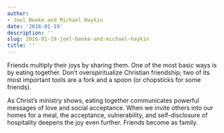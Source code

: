 ```yaml
---
author:
- Joel Beeke and Michael Haykin
date: '2016-01-19'
description: ''
slug: 2016-01-19-joel-beeke-and-michael-haykin
title: ''
---
```

Friends multiply their joys by sharing them. One of the most basic ways is by eating together. Don’t overspiritualize Christian friendship; two of its most important tools are a fork and a spoon (or chopsticks for some friends). 

As Christ’s ministry shows, eating together communicates powerful messages of love and social acceptance. When we invite others into our homes for a meal, the acceptance, vulnerability, and self-disclosure of hospitality deepens the joy even further. Friends become as family.



